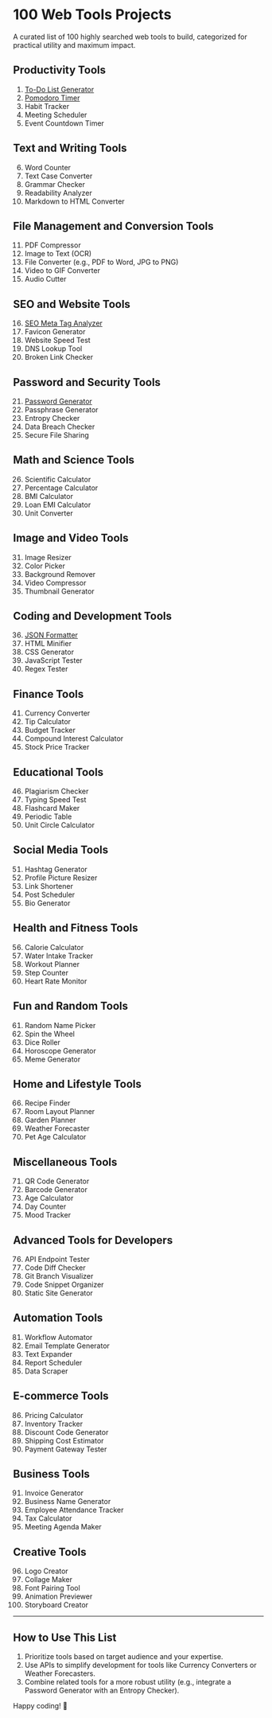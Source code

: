 # 100 Web Tools Projects

A curated list of 100 highly searched web tools to build, categorized for practical utility and maximum impact.

## Productivity Tools
1. [To-Do List Generator](https://to-do.bradwood.dev)
2. [Pomodoro Timer](https://pomodoro.bradwood.dev)
3. Habit Tracker
4. Meeting Scheduler
5. Event Countdown Timer

## Text and Writing Tools
6. Word Counter
7. Text Case Converter
8. Grammar Checker
9. Readability Analyzer
10. Markdown to HTML Converter

## File Management and Conversion Tools
11. PDF Compressor
12. Image to Text (OCR)
13. File Converter (e.g., PDF to Word, JPG to PNG)
14. Video to GIF Converter
15. Audio Cutter

## SEO and Website Tools
16. [SEO Meta Tag Analyzer](https://seo.bradwood.dev)
17. Favicon Generator
18. Website Speed Test
19. DNS Lookup Tool
20. Broken Link Checker

## Password and Security Tools
21. [Password Generator](https://passwords.bradwood.dev)
22. Passphrase Generator
23. Entropy Checker
24. Data Breach Checker
25. Secure File Sharing

## Math and Science Tools
26. Scientific Calculator
27. Percentage Calculator
28. BMI Calculator
29. Loan EMI Calculator
30. Unit Converter

## Image and Video Tools
31. Image Resizer
32. Color Picker
33. Background Remover
34. Video Compressor
35. Thumbnail Generator

## Coding and Development Tools

36. [JSON Formatter](https://json-format.bradwood.dev)
37. HTML Minifier
38. CSS Generator
39. JavaScript Tester
40. Regex Tester

## Finance Tools
41. Currency Converter
42. Tip Calculator
43. Budget Tracker
44. Compound Interest Calculator
45. Stock Price Tracker

## Educational Tools
46. Plagiarism Checker
47. Typing Speed Test
48. Flashcard Maker
49. Periodic Table
50. Unit Circle Calculator

## Social Media Tools
51. Hashtag Generator
52. Profile Picture Resizer
53. Link Shortener
54. Post Scheduler
55. Bio Generator

## Health and Fitness Tools
56. Calorie Calculator
57. Water Intake Tracker
58. Workout Planner
59. Step Counter
60. Heart Rate Monitor

## Fun and Random Tools
61. Random Name Picker
62. Spin the Wheel
63. Dice Roller
64. Horoscope Generator
65. Meme Generator

## Home and Lifestyle Tools
66. Recipe Finder
67. Room Layout Planner
68. Garden Planner
69. Weather Forecaster
70. Pet Age Calculator

## Miscellaneous Tools
71. QR Code Generator
72. Barcode Generator
73. Age Calculator
74. Day Counter
75. Mood Tracker

## Advanced Tools for Developers
76. API Endpoint Tester
77. Code Diff Checker
78. Git Branch Visualizer
79. Code Snippet Organizer
80. Static Site Generator

## Automation Tools
81. Workflow Automator
82. Email Template Generator
83. Text Expander
84. Report Scheduler
85. Data Scraper

## E-commerce Tools
86. Pricing Calculator
87. Inventory Tracker
88. Discount Code Generator
89. Shipping Cost Estimator
90. Payment Gateway Tester

## Business Tools
91. Invoice Generator
92. Business Name Generator
93. Employee Attendance Tracker
94. Tax Calculator
95. Meeting Agenda Maker

## Creative Tools
96. Logo Creator
97. Collage Maker
98. Font Pairing Tool
99. Animation Previewer
100. Storyboard Creator

---

## How to Use This List
1. Prioritize tools based on target audience and your expertise.
2. Use APIs to simplify development for tools like Currency Converters or Weather Forecasters.
3. Combine related tools for a more robust utility (e.g., integrate a Password Generator with an Entropy Checker).

Happy coding! 🚀
